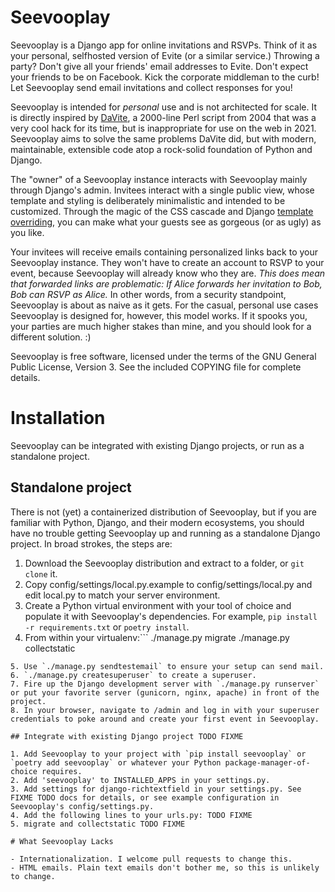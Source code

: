 # Seevooplay

Seevooplay is a Django app for online invitations and RSVPs. Think of it as
your personal, selfhosted version of Evite (or a similar service.) Throwing a
party? Don't give all your friends' email addresses to Evite. Don't expect your
friends to be on Facebook. Kick the corporate middleman to the curb! Let
Seevooplay send email invitations and collect responses for you!

Seevooplay is intended for *personal* use and is not architected for scale. It
is directly inspired by [DaVite](http://marginalhacks.com/Hacks/DaVite/), a
2000-line Perl script from 2004 that was a very cool hack for its time, but is
inappropriate for use on the web in 2021. Seevooplay aims to solve the same
problems DaVite did, but with modern, maintainable, extensible code atop a
rock-solid foundation of Python and Django.

The "owner" of a Seevooplay instance interacts with Seevooplay mainly through
Django's admin. Invitees interact with a single public view, whose template and
styling is deliberately minimalistic and intended to be customized. Through
the magic of the CSS cascade and Django [template
overriding](https://docs.djangoproject.com/en/3.1/howto/overriding-templates/),
you can make what your guests see as gorgeous (or as ugly) as you like.

Your invitees will receive emails containing personalized links back to your
Seevooplay instance. They won't have to create an account to RSVP to your
event, because Seevooplay will already know who they are. *This does mean that
forwarded links are problematic: If Alice forwards her invitation to Bob, Bob
can RSVP as Alice.* In other words, from a security standpoint, Seevooplay is
about as naive as it gets. For the casual, personal use cases Seevooplay is
designed for, however, this model works. If it spooks you, your parties are
much higher stakes than mine, and you should look for a different solution. :)

Seevooplay is free software, licensed under the terms of the GNU General Public
License, Version 3. See the included COPYING file for complete details.

# Installation

Seevooplay can be integrated with existing Django projects, or run as a
standalone project.

## Standalone project

There is not (yet) a containerized distribution of Seevooplay, but if you are
familiar with Python, Django, and their modern ecosystems, you should have no
trouble getting Seevooplay up and running as a standalone Django project. In
broad strokes, the steps are:

1. Download the Seevooplay distribution and extract to a folder, or `git clone` it.
2. Copy config/settings/local.py.example to config/settings/local.py and edit local.py to match your server environment.
3. Create a Python virtual environment with your tool of choice and populate it with Seevooplay's dependencies. For example, `pip install -r requirements.txt` or `poetry install`.
4. From within your virtualenv:```
./manage.py migrate
./manage.py collectstatic
```
5. Use `./manage.py sendtestemail` to ensure your setup can send mail.
6. `./manage.py createsuperuser` to create a superuser.
7. Fire up the Django development server with `./manage.py runserver` or put your favorite server (gunicorn, nginx, apache) in front of the project.
8. In your browser, navigate to /admin and log in with your superuser credentials to poke around and create your first event in Seevooplay.

## Integrate with existing Django project TODO FIXME

1. Add Seevooplay to your project with `pip install seevooplay` or `poetry add seevooplay` or whatever your Python package-manager-of-choice requires.
2. Add 'seevooplay' to INSTALLED_APPS in your settings.py.
3. Add settings for django-richtextfield in your settings.py. See FIXME TODO docs for details, or see example configuration in Seevooplay's config/settings.py.
4. Add the following lines to your urls.py: TODO FIXME
5. migrate and collectstatic TODO FIXME

# What Seevooplay Lacks

- Internationalization. I welcome pull requests to change this.
- HTML emails. Plain text emails don't bother me, so this is unlikely to change.
